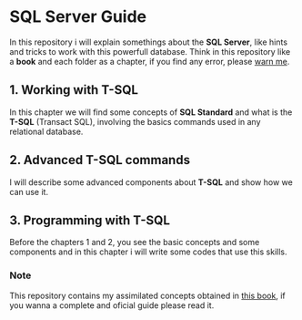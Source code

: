 # SQL Server Guide

In this repository i will explain somethings about the **SQL Server**, like hints and tricks to work with this powerfull database. Think in this repository like a **book** and each folder as a chapter, if you find any error, please [warn me](mailto:adrian.hideki.br@gmail.com).

## 1. Working with T-SQL
  In this chapter we will find some concepts of **SQL Standard** and what is the **T-SQL** (Transact SQL), involving the basics commands used in any relational database. 

## 2. Advanced T-SQL commands
  I will describe some advanced components about **T-SQL** and show how we can use it.

## 3. Programming with T-SQL
  Before the chapters 1 and 2, you see the basic concepts and some components and in this chapter i will write some codes that use this skills.

### Note 
This repository contains my assimilated concepts obtained in [this book](https://www.microsoftpressstore.com/store/mcsa-sql-server-2016-database-development-exam-ref-9781509303656), if you wanna a complete and oficial guide please read it.
